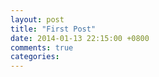 ```yaml
---
layout: post
title: "First Post"
date: 2014-01-13 22:15:00 +0800
comments: true
categories: 
---
```

